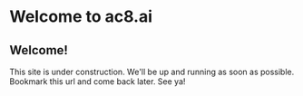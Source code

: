 # Welcome to ac8.ai
## Welcome!

This site is under construction. We'll be up and running as soon as possible. Bookmark this url and come back later. See ya!
